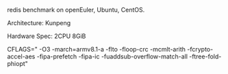 redis benchmark on openEuler, Ubuntu, CentOS. 

Architecture: Kunpeng

Hardware Spec: 2CPU 8GiB

CFLAGS=" -O3 -march=armv8.1-a -flto -floop-crc -mcmlt-arith -fcrypto-accel-aes -fipa-prefetch -fipa-ic -fuaddsub-overflow-match-all -ftree-fold-phiopt"

